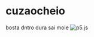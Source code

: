 # cuzaocheio


bosta dntro dura sai mole
![p5.js](https://i0.wp.com/www.jbox.com.br/wp/wp-content/uploads/2023/02/pikachu-capitao-destacada.jpg?fit=1340%2C846&ssl=1)

